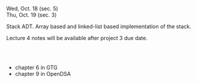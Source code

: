 
<div class="lecture1">

<!--
<div class="lecture1">
<div class="lecture2">
<div class="recitation">
<div class="important">
-->
<div class="column_date">

 <br> 
Wed, Oct. 18 (sec. 5) <br>
Thu, Oct. 19 (sec. 3)  



</div>

<div class="column_materials">
<p markdown="block">

Stack ADT. Array based and linked-list based implementation of the stack.

Lecture 4 notes will be available after project 3 due date. 
<!-- [Lecture 4 notes](notes/lecture04_StacksQueues.pdf) <br>
--> 
<br><br>


</p>
</div>

<div class="column_assign">
<p markdown="block">

* chapter 6 in GTG
* chapter 9 in OpenDSA


</p>
</div>
    
</div>
